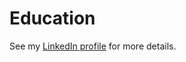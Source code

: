# Education
See my [LinkedIn profile](http://www.linkedin.com/in/emilysarahtyler) for more details.
